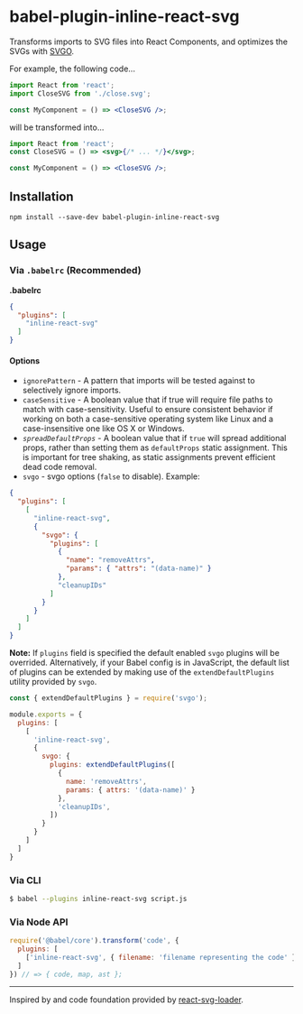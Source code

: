 # babel-plugin-inline-react-svg

Transforms imports to SVG files into React Components, and optimizes the SVGs with [SVGO](https://github.com/svg/svgo/).

For example, the following code...

```jsx
import React from 'react';
import CloseSVG from './close.svg';

const MyComponent = () => <CloseSVG />;
```

will be transformed into...

```jsx
import React from 'react';
const CloseSVG = () => <svg>{/* ... */}</svg>;

const MyComponent = () => <CloseSVG />;
```

## Installation

```
npm install --save-dev babel-plugin-inline-react-svg
```

## Usage

### Via `.babelrc` (Recommended)

**.babelrc**

```json
{
  "plugins": [
    "inline-react-svg"
  ]
}
```

#### Options

- `ignorePattern` - A pattern that imports will be tested against to selectively ignore imports.
- `caseSensitive` - A boolean value that if true will require file paths to match with case-sensitivity. Useful to ensure consistent behavior if working on both a case-sensitive operating system like Linux and a case-insensitive one like OS X or Windows.
- *`spreadDefaultProps`* - A boolean value that if `true` will spread additional props, rather than setting them as `defaultProps` static assignment. This is important for tree shaking, as static assignments prevent efficient dead code removal.
- `svgo` - svgo options (`false` to disable). Example:
```json
{
  "plugins": [
    [
      "inline-react-svg",
      {
        "svgo": {
          "plugins": [
            {
              "name": "removeAttrs", 
              "params": { "attrs": "(data-name)" }
            },
            "cleanupIDs"
          ]
        }
      }
    ]
  ]
}

```

**Note:** If `plugins` field is specified the default enabled `svgo` plugins will be overrided. Alternatively, if your Babel config is in JavaScript, the default list of plugins can be extended by making use of the `extendDefaultPlugins` utility provided by `svgo`.

```js
const { extendDefaultPlugins } = require('svgo');

module.exports = {
  plugins: [
    [
      'inline-react-svg',
      {
        svgo: {
          plugins: extendDefaultPlugins([
            {
              name: 'removeAttrs',
              params: { attrs: '(data-name)' }
            },
            'cleanupIDs',
          ])
        }
      }
    ]
  ]
}
```

### Via CLI

```sh
$ babel --plugins inline-react-svg script.js
```

### Via Node API


```javascript
require('@babel/core').transform('code', {
  plugins: [
    ['inline-react-svg', { filename: 'filename representing the code' }],
  ]
}) // => { code, map, ast };
```

---

Inspired by and code foundation provided by [react-svg-loader](https://github.com/boopathi/react-svg-loader).
